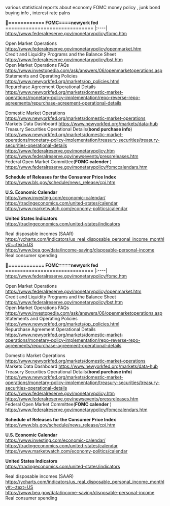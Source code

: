 
various statistical reports about economy 
FOMC money policy , junk bond buying info  , interest rate palns    


🏁**============ FOMC====newyork fed** ==============================
|:----|
https://www.federalreserve.gov/monetarypolicy/fomc.htm

Open Market Operations    
https://www.federalreserve.gov/monetarypolicy/openmarket.htm    
Credit and Liquidity Programs and the Balance Sheet    
https://www.federalreserve.gov/monetarypolicy/bst.htm   
Open Market Operations  FAQs
https://www.investopedia.com/ask/answers/06/openmarketoperations.asp
Statements and Operating Policies  https://www.newyorkfed.org/markets/op_policies.html     
Repurchase Agreement Operational Details https://www.newyorkfed.org/markets/domestic-market-operations/monetary-policy-implementation/repo-reverse-repo-agreements/repurchase-agreement-operational-details    

Domestic Market Operations https://www.newyorkfed.org/markets/domestic-market-operations      
Markets Data Dashboard  https://www.newyorkfed.org/markets/data-hub     
Treasury Securities Operational Details(**bond purchase info**)      
https://www.newyorkfed.org/markets/domestic-market-operations/monetary-policy-implementation/treasury-securities/treasury-securities-operational-details   
https://www.federalreserve.gov/monetarypolicy.htm    
https://www.federalreserve.gov/newsevents/pressreleases.htm   
Federal Open Market Committee(**FOMC calender** )   
https://www.federalreserve.gov/monetarypolicy/fomccalendars.htm   

**Schedule of Releases for the Consumer Price Index**   
https://www.bls.gov/schedule/news_release/cpi.htm    

**U.S. Economic Calendar**   
https://www.investing.com/economic-calendar/   
https://tradingeconomics.com/united-states/calendar    
https://www.marketwatch.com/economy-politics/calendar    

**United States Indicators**    
https://tradingeconomics.com/united-states/indicators   

Real disposable incomes (SAAR)   
https://ycharts.com/indicators/us_real_disposable_personal_income_monthly#:~:text=US    
https://www.bea.gov/data/income-saving/disposable-personal-income    
Real consumer spending    



🏁**============ FOMC====newyork fed** ==============================
|:----|
https://www.federalreserve.gov/monetarypolicy/fomc.htm

Open Market Operations    
https://www.federalreserve.gov/monetarypolicy/openmarket.htm    
Credit and Liquidity Programs and the Balance Sheet    
https://www.federalreserve.gov/monetarypolicy/bst.htm   
Open Market Operations  FAQs
https://www.investopedia.com/ask/answers/06/openmarketoperations.asp
Statements and Operating Policies  https://www.newyorkfed.org/markets/op_policies.html     
Repurchase Agreement Operational Details https://www.newyorkfed.org/markets/domestic-market-operations/monetary-policy-implementation/repo-reverse-repo-agreements/repurchase-agreement-operational-details    

Domestic Market Operations https://www.newyorkfed.org/markets/domestic-market-operations      
Markets Data Dashboard  https://www.newyorkfed.org/markets/data-hub     
Treasury Securities Operational Details(**bond purchase info**)      
https://www.newyorkfed.org/markets/domestic-market-operations/monetary-policy-implementation/treasury-securities/treasury-securities-operational-details   
https://www.federalreserve.gov/monetarypolicy.htm    
https://www.federalreserve.gov/newsevents/pressreleases.htm   
Federal Open Market Committee(**FOMC calender** )   
https://www.federalreserve.gov/monetarypolicy/fomccalendars.htm   

**Schedule of Releases for the Consumer Price Index**   
https://www.bls.gov/schedule/news_release/cpi.htm    

**U.S. Economic Calendar**   
https://www.investing.com/economic-calendar/   
https://tradingeconomics.com/united-states/calendar    
https://www.marketwatch.com/economy-politics/calendar    

**United States Indicators**    
https://tradingeconomics.com/united-states/indicators   

Real disposable incomes (SAAR)   
https://ycharts.com/indicators/us_real_disposable_personal_income_monthly#:~:text=US    
https://www.bea.gov/data/income-saving/disposable-personal-income    
Real consumer spending    

